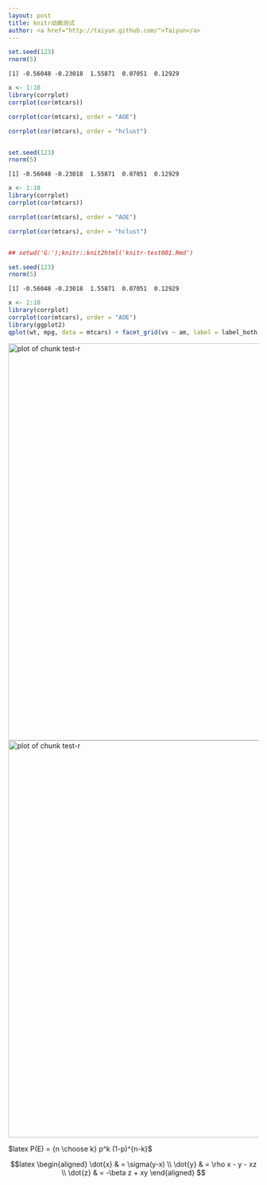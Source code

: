 ```yaml
---
layout: post
title: knitr动画测试
author: <a href="http://taiyun.github.com/">Taiyun</a>
---
```








```r
set.seed(123)
rnorm(5)
```

```
[1] -0.56048 -0.23018  1.55871  0.07051  0.12929
```

```r
x <- 1:10
library(corrplot)
corrplot(cor(mtcars))
```

```r
corrplot(cor(mtcars), order = "AOE")
```

```r
corrplot(cor(mtcars), order = "hclust")
```


<div class="scianimator"><div id="#test_r2swf" style="display: inline-block;"></div></div>
<script type="text/javascript">
  (function($) {
    $(document).ready(function() {
      $("#test_r2swf").scianimator({
          "images": ["test-r2swf1.svg", "test-r2swf2.svg", "test-r2swf3.svg"],
          "delay": 1000,
          "controls": ["first", "previous", "play", "next", "last", "loop", "speed"],
      });
      $("#test_r2swf").scianimator("play");
    });
  })(jQuery);
</script>





```r
set.seed(123)
rnorm(5)
```

```
[1] -0.56048 -0.23018  1.55871  0.07051  0.12929
```

```r
x <- 1:10
library(corrplot)
corrplot(cor(mtcars))
```

```r
corrplot(cor(mtcars), order = "AOE")
```

```r
corrplot(cor(mtcars), order = "hclust")
```


<div class="scianimator"><div id="#test_r2" style="display: inline-block;"></div></div>
<script type="text/javascript">
  (function($) {
    $(document).ready(function() {
      $("#test_r2").scianimator({
          "images": ["http://taiyun.github.com/blog/pic/test-r21.svg", "http://taiyun.github.com/blog/pic/test-r22.svg", "http://taiyun.github.com/blog/pic/test-r23.svg"],
          "delay": 1000,
          "controls": ["first", "previous", "play", "next", "last", "loop", "speed"],
      });
      $("#test_r2").scianimator("play");
    });
  })(jQuery);
</script>

```r
## setwd('G:');knitr::knit2html('knitr-test001.Rmd')
```





```r
set.seed(123)
rnorm(5)
```

```
[1] -0.56048 -0.23018  1.55871  0.07051  0.12929
```

```r
x <- 1:10
library(corrplot)
corrplot(cor(mtcars), order = "AOE")
library(ggplot2)
qplot(wt, mpg, data = mtcars) + facet_grid(vs ~ am, label = label_both)
```

<img src="test-r1.svg" width="800px" height="800px"  alt="plot of chunk test-r" title="plot of chunk test-r" /> <img src="http://taiyun.github.com/blog/pic/test-r2.svg" width="800px" height="800px"  alt="plot of chunk test-r" title="plot of chunk test-r" /> 




$latex P(E) = {n \choose k} p^k (1-p)^{n-k}$

$$latex
  \begin{aligned}
  \dot{x} & = \sigma(y-x) \\
  \dot{y} & = \rho x - y - xz \\
  \dot{z} & = -\beta z + xy
  \end{aligned}
$$

